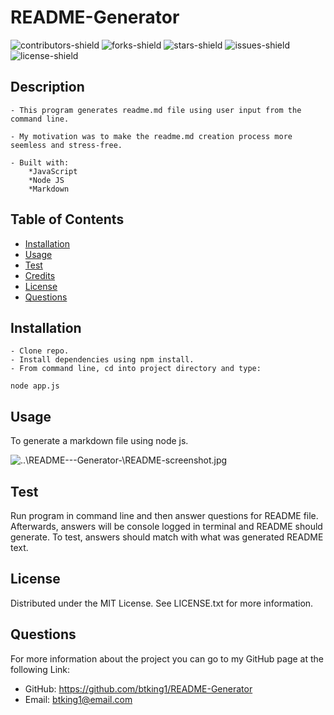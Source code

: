 

# README-Generator
![contributors-shield](https://img.shields.io/github/contributors/btking1/README-Generator?style=for-the-badge)
![forks-shield](https://img.shields.io/github/forks/btking1/README-Generator?style=for-the-badge)
![stars-shield](https://img.shields.io/github/stars/btking1/README-Generator?style=for-the-badge)
![issues-shield](https://img.shields.io/github/issues/btking1/README-Generator?style=for-the-badge)
![license-shield](https://img.shields.io/github/license/btking1/README-Generator?style=for-the-badge)

## Description
   
    - This program generates readme.md file using user input from the command line.
    
    - My motivation was to make the readme.md creation process more seemless and stress-free.
    
    - Built with: 
        *JavaScript
        *Node JS
        *Markdown
    

## Table of Contents 

- [Installation](#installation)
- [Usage](#usage)
- [Test](#test)
- [Credits](#credits)
- [License](#license)
- [Questions](#questions)

## Installation

    - Clone repo. 
    - Install dependencies using npm install.
    - From command line, cd into project directory and type:
    
```
node app.js
``` 

## Usage

To generate a markdown file using node js.

![..\README---Generator-\README-screenshot.jpg](https://github.com/btking1/README-Generator/blob/main/README-screenshot.jpg)

## Test

Run program in command line and then answer questions for README file. Afterwards, answers will be console logged in terminal and README should generate. To test, answers should match with what was generated README text. 


## License

Distributed under the MIT License. See LICENSE.txt for more information.

## Questions

For more information about the project you can go
to my GitHub page at the following Link:

- GitHub: https://github.com/btking1/README-Generator
- Email: btking1@email.com
